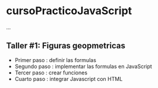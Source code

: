 # cursoPracticoJavaScript

...

## Taller #1: Figuras geopmetricas

- Primer paso : definir las formulas
- Segundo paso : implementar las formulas en JavaScript
- Tercer paso : crear funciones
- Cuarto paso : integrar Javascript con HTML